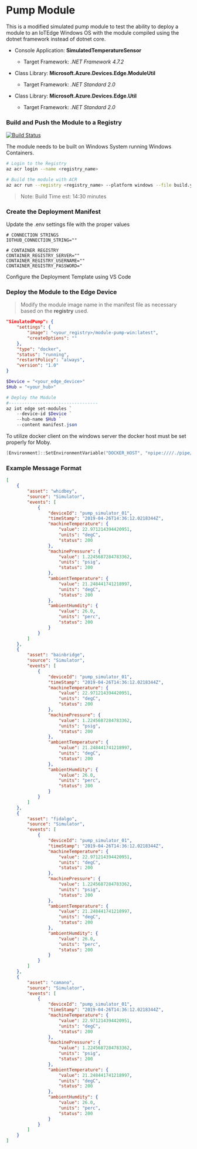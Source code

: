 # Pump Module

This is a modified simulated pump module to test the ability to deploy a module to an IoTEdge Windows OS with the module compiled using the dotnet framework instead of dotnet core.


- Console Application:  __SimulatedTemperatureSensor__
    - Target Framework: _.NET Framework 4.7.2_

- Class Library: __Microsoft.Azure.Devices.Edge.ModuleUtil__
    - Target Framework: _.NET Standard 2.0_

- Class Library: __Microsoft.Azure.Devices.Edge.Util__
    - Target Framework: _.NET Standard 2.0_


### Build and Push the Module to a Registry

[![Build Status](https://dascholl.visualstudio.com/IoT/_apis/build/status/danielscholl.iot-module-pump?branchName=master)](https://dascholl.visualstudio.com/IoT/_build/latest?definitionId=38&branchName=master)

The module needs to be built on Windows System running Windows Containers.

```bash
# Login to the Registry
az acr login --name <registry_name>

# Build the module with ACR
az acr run --registry <registry_name> --platform windows --file build.yaml .
```

>Note:  Build Time est:  14:30 minutes

### Create the Deployment Manifest

Update the .env settings file with the proper values

```
# CONNECTION STRINGS
IOTHUB_CONNECTION_STRING=""

# CONTAINER REGISTRY
CONTAINER_REGISTRY_SERVER=""
CONTAINER_REGISTRY_USERNAME=""
CONTAINER_REGISTRY_PASSWORD="
```

Configure the Deployment Template using VS Code

### Deploy the Module to the Edge Device

> Modify the module image name in the manifest file as necessary based on the __registry__ used.

```json
"SimulatedPump": {
    "settings": {
        "image": "<your_registry>/module-pump-win:latest",
        "createOptions": ""
    },
    "type": "docker",
    "status": "running",
    "restartPolicy": "always",
    "version": "1.0"
}
```

```powershell
$Device = "<your_edge_device>"
$Hub = "<your_hub>"

# Deploy the Module
#----------------------------------
az iot edge set-modules `
    --device-id $Device `
    --hub-name $Hub `
    --content manifest.json
```

To utilize docker client on the windows server the docker host must be set properly for Moby.

```powershell
[Environment]::SetEnvironmentVariable("DOCKER_HOST", "npipe:////./pipe/iotedge_moby_engine")
```


### Example Message Format

```json
[
    {
        "asset": "whidbey",
        "source": "Simulator",
        "events": [
            {
                "deviceId": "pump_simulator_01",
                "timeStamp": "2019-04-26T14:36:12.0218344Z",
                "machineTemperature": {
                    "value": 22.971214394420951,
                    "units": "degC",
                    "status": 200
                },
                "machinePressure": {
                    "value": 1.2245687284783362,
                    "units": "psig",
                    "status": 200
                },
                "ambientTemperature": {
                    "value": 21.248441741218997,
                    "units": "degC",
                    "status": 200
                },
                "ambientHumdity": {
                    "value": 26.0,
                    "units": "perc",
                    "status": 200
                }
            }
        ]
    },
    {
        "asset": "bainbridge",
        "source": "Simulator",
        "events": [
            {
                "deviceId": "pump_simulator_01",
                "timeStamp": "2019-04-26T14:36:12.0218344Z",
                "machineTemperature": {
                    "value": 22.971214394420951,
                    "units": "degC",
                    "status": 200
                },
                "machinePressure": {
                    "value": 1.2245687284783362,
                    "units": "psig",
                    "status": 200
                },
                "ambientTemperature": {
                    "value": 21.248441741218997,
                    "units": "degC",
                    "status": 200
                },
                "ambientHumdity": {
                    "value": 26.0,
                    "units": "perc",
                    "status": 200
                }
            }
        ]
    },
    {
        "asset": "fidalgo",
        "source": "Simulator",
        "events": [
            {
                "deviceId": "pump_simulator_01",
                "timeStamp": "2019-04-26T14:36:12.0218344Z",
                "machineTemperature": {
                    "value": 22.971214394420951,
                    "units": "degC",
                    "status": 200
                },
                "machinePressure": {
                    "value": 1.2245687284783362,
                    "units": "psig",
                    "status": 200
                },
                "ambientTemperature": {
                    "value": 21.248441741218997,
                    "units": "degC",
                    "status": 200
                },
                "ambientHumdity": {
                    "value": 26.0,
                    "units": "perc",
                    "status": 200
                }
            }
        ]
    },
    {
        "asset": "camano",
        "source": "Simulator",
        "events": [
            {
                "deviceId": "pump_simulator_01",
                "timeStamp": "2019-04-26T14:36:12.0218344Z",
                "machineTemperature": {
                    "value": 22.971214394420951,
                    "units": "degC",
                    "status": 200
                },
                "machinePressure": {
                    "value": 1.2245687284783362,
                    "units": "psig",
                    "status": 200
                },
                "ambientTemperature": {
                    "value": 21.248441741218997,
                    "units": "degC",
                    "status": 200
                },
                "ambientHumdity": {
                    "value": 26.0,
                    "units": "perc",
                    "status": 200
                }
            }
        ]
    }
]
```
